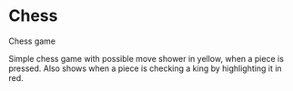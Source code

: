 # Chess
Chess game

Simple chess game with possible move shower in yellow, when a piece is pressed.
Also shows when a piece is checking a king by highlighting it in red.
